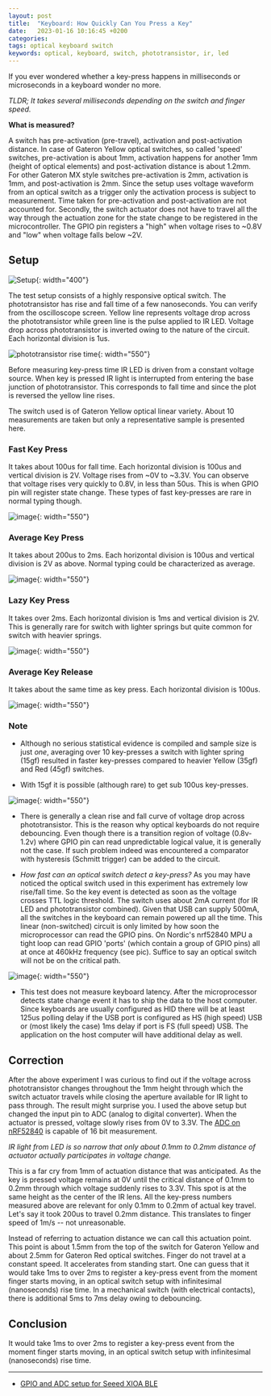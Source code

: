```yaml
---
layout: post
title:  "Keyboard: How Quickly Can You Press a Key"
date:   2023-01-16 10:16:45 +0200
categories:
tags: optical keyboard switch 
keywords: optical, keyboard, switch, phototransistor, ir, led
---
```


If you ever wondered whether a key-press happens in milliseconds or microseconds
in a keyboard wonder no more.

_TLDR; It takes several milliseconds depending on the switch and finger speed._

**What is measured?**

A switch has pre-activation (pre-travel), activation and post-activation
distance. In case of Gateron Yellow optical switches, so called 'speed'
switches, pre-activation is about 1mm, activation happens for another 1mm
(height of optical elements) and post-activation distance is about 1.2mm. For
other Gateron MX style switches pre-activation is 2mm, activation is 1mm, and
post-activation is 2mm. Since the setup uses voltage waveform from an optical
switch as a trigger only the activation process is subject to measurement. Time
taken for pre-activation and post-activation are not accounted for. Secondly,
the switch actuator does not have to travel all the way through the actuation
zone for the state change to be registered in the microcontroller. The GPIO pin
registers a "high" when voltage rises to ~0.8V and "low" when voltage falls
below ~2V.

## Setup

![Setup](/assets/tsetup1.jpeg){: width="400"}

The test setup consists of a highly responsive optical switch. The
phototransistor has rise and fall time of a few nanoseconds. You can verify from
the oscilloscope screen. Yellow line represents voltage drop across the
phototransistor while green line is the pulse applied to IR LED. Voltage drop
across phototransistor is inverted owing to the nature of the circuit. Each
horizontal division is 1us.

![phototransistor rise time](/assets/fastsw1.png){: width="550"}

Before measuring key-press time IR LED is driven from a constant voltage source.
When key is pressed IR light is interrupted from entering the base junction of
phototransistor. This corresponds to fall time and since the plot is reversed
the yellow line rises.

The switch used is of Gateron Yellow optical linear variety. About 10
measurements are taken but only a representative sample is presented here.

### Fast Key Press

It takes about 100us for fall time. Each horizontal division is 100us and
vertical division is 2V. Voltage rises from ~0V to ~3.3V. You can observe that
voltage rises very quickly to 0.8V, in less than 50us. This is when GPIO pin
will register state change. These types of fast key-presses are rare in normal
typing though.

![image](/assets/fastkp.png){: width="550"}

### Average Key Press

It takes about 200us to 2ms. Each horizontal division is 100us and vertical
division is 2V as above. Normal typing could be characterized as average.

![image](/assets/avkp.png){: width="550"}

### Lazy Key Press

It takes over 2ms. Each horizontal division is 1ms and vertical division is 2V.
This is generally rare for switch with lighter springs but quite common for
switch with heavier springs.

![image](/assets/lazykp.png){: width="550"}

### Average Key Release

It takes about the same time as key press. Each horizontal division is 100us.

![image](/assets/avkr.png){: width="550"}

### Note

- Although no serious statistical evidence is compiled and sample size is just
  _one_, averaging over 10 key-presses a switch with lighter spring (15gf)
  resulted in faster key-presses compared to heavier Yellow (35gf) and Red
  (45gf) switches.

- With 15gf it is possible (although rare) to get sub 100us key-presses.

![image](/assets/superfastkp.png){: width="550"}

- There is generally a clean rise and fall curve of voltage drop across
  phototransistor. This is the reason why optical keyboards do not require
  debouncing. Even though there is a transition region of voltage (0.8v-1.2v)
  where GPIO pin can read unpredictable logical value, it is generally not the
  case. If such problem indeed was encountered a comparator with hysteresis
  (Schmitt trigger) can be added to the circuit.

- _How fast can an optical switch detect a key-press?_ As you may have noticed
  the optical switch used in this experiment has extremely low rise/fall time.
  So the key event is detected as soon as the voltage crosses TTL logic
  threshold. The switch uses about 2mA current (for IR LED and phototransistor
  combined). Given that USB can supply 500mA, all the switches in the keyboard
  can remain powered up all the time. This linear (non-switched) circuit is only
  limited by how soon the microprocessor can read the GPIO pins. On Nordic's
  nrf52840 MPU a tight loop can read GPIO 'ports' (which contain a group of GPIO
  pins) all at once at 460kHz frequency (see pic). Suffice to say an optical
  switch will not be on the critical path.

![image](/assets/mindelay.png){: width="550"}

- This test does not measure keyboard latency. After the microprocessor detects
  state change event it has to ship the data to the host computer. Since
  keyboards are usually configured as HID there will be at least 125us polling
  delay if the USB port is configured as HS (high speed) USB or (most likely the
  case) 1ms delay if port is FS (full speed) USB. The application on the host
  computer will have additional delay as well.

## Correction

After the above experiment I was curious to find out if the voltage across
phototransistor changes throughout the 1mm height through which the switch
actuator travels while closing the aperture available for IR light to pass
through. The result might surprise you. I used the above setup but changed the
input pin to ADC (analog to digital converter). When the actuator is pressed,
voltage slowly rises from 0V to 3.3V. The
[ADC on nRF52840](https://github.com/girishji/zephyr-xiao-ble) is capable of 16
bit measurement.

_IR light from LED is so narrow that only about 0.1mm to 0.2mm distance of
actuator actually participates in voltage change._

This is a far cry from 1mm of actuation distance that was anticipated. As the
key is pressed voltage remains at 0V until the critical distance of 0.1mm to
0.2mm through which voltage suddenly rises to 3.3V. This spot is at the same
height as the center of the IR lens. All the key-press numbers measured above
are relevant for only 0.1mm to 0.2mm of actual key travel. Let's say it took
200us to travel 0.2mm distance. This translates to finger speed of 1m/s -- not
unreasonable.

Instead of referring to actuation distance we can call this actuation point.
This point is about 1.5mm from the top of the switch for Gateron Yellow and
about 2.5mm for Gateron Red optical switches. Finger do not travel at a constant
speed. It accelerates from standing start. One can guess that it would take 1ms
to over 2ms to register a key-press event from the moment finger starts moving,
in an optical switch setup with infinitesimal (nanoseconds) rise time. In a
mechanical switch (with electrical contacts), there is additional 5ms to 7ms
delay owing to debouncing.

## Conclusion

It would take 1ms to over 2ms to register a key-press event from the moment
finger starts moving, in an optical switch setup with infinitesimal
(nanoseconds) rise time.

---

- [GPIO and ADC setup for Seeed XIOA BLE](https://github.com/girishji/zephyr-xiao-ble)
